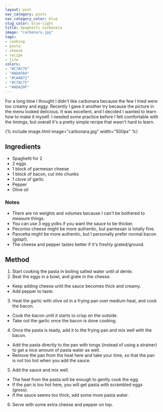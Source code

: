 ```yaml
---
layout: post
nav_category: posts
nav_category_color: blue
slug_color: blue-light
title: Spaghetti Carbonara
image: "carbonara.jpg"
tags:
- cooking
- pasta
- cheese
- recipe
- life
colors:
- "#C7AC76"
- "#ADAFB4"
- "#CAAB72"
- "#C7AC75"
- "#ADA29F"
---
```


For a long time I thought I didn't like carbonara because the few I tried were too creamy and eggy. Recently I gave it another try because the picture in the menu looked delicious. It was excellent, and I decided I wanted to learn how to make it myself. I needed some practice before I felt comfortable with the timings, but overall it's a pretty simple recipe that wasn't hard to learn.

{% include image.html image="carbonara.jpg" width="500px" %}

<!-- more -->

## Ingredients

- Spaghetti for 2
- 2 eggs
- 1 block of parmesan cheese
- 1 block of bacon, cut into chunks
- 1 clove of garlic
- Pepper
- Olive oil

### Notes

- There are no weights and volumes because I can't be bothered to measure things.
- You can use 3 egg yolks if you want the sauce to be thicker.
- Pecorino cheese might be more authentic, but parmesan is totally fine.
- Pancetta might be more authentic, but I personally prefer normal bacon (*gasp!*).
- The cheese and pepper tastes better if it's freshly grated/ground.

## Method

1. Start cooking the pasta in boiling salted water until al dente.
2. Beat the eggs in a bowl, and grate in the cheese.
  - Keep adding cheese until the sauce becomes thick and creamy.
  - Add pepper to taste.
3. Heat the garlic with olive oil in a frying pan over medium heat, and cook the bacon.
  - Cook the bacon until it starts to crisp on the outside.
  - Take out the garlic once the bacon is done cooking.
4. Once the pasta is ready, add it to the frying pan and mix well with the bacon.
  - Add the pasta directly to the pan with tongs (instead of using a strainer) to get a nice amount of pasta water as well.
  - Remove the pan from the heat here and take your time, so that the pan is not too hot when you add the sauce.
5. Add the sauce and mix well.
  - The heat from the pasta will be enough to gently cook the egg.
  - If the pan is too hot here, you will get pasta with scrambled eggs (gross).
  - If the sauce seems too thick, add some more pasta water.
6. Serve with some extra cheese and pepper on top.
